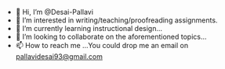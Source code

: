 - 👋 Hi, I’m @Desai-Pallavi
- 👀 I’m interested in writing/teaching/proofreading assignments.
- 🌱 I’m currently learning instructional design...
- 💞️ I’m looking to collaborate on the aforementioned topics...
- 📫 How to reach me ...You could drop me an email on pallavidesai93@gmail.com

<!---
Desai-Pallavi/Desai-Pallavi is a ✨ special ✨ repository because its `README.md` (this file) appears on your GitHub profile.
You can click the Preview link to take a look at your changes.
--->
